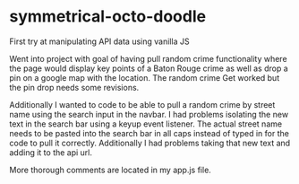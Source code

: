 # symmetrical-octo-doodle
First try at manipulating API data using vanilla JS

Went into project with goal of having pull random crime functionality where the page would display key points of a Baton Rouge crime as well as drop a pin on a google map with the location. The random crime Get worked but the pin drop needs some revisions.

Additionally I wanted to code to be able to pull a random crime by street name using the search input in the navbar. I had problems isolating the new text in the search bar using a keyup event listener. The actual street name needs to be pasted into the search bar in all caps instead of typed in for the code to pull it correctly. Additionally I had problems taking that new text and adding it to the api url. 

More thorough comments are located in my app.js file. 

